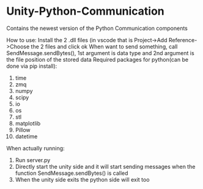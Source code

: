 # Unity-Python-Communication
Contains the newest version of the Python Communication components

How to use:
Install the 2 .dll files (in vscode that is Project->Add Reference->Choose the 2 files and click ok
When want to send something, call SendMessage.sendBytes(), 1st argument is data type and 2nd argument is the file position of the stored data
Required packages for python(can be done via pip install):
1. time
2. zmq
3. numpy
4. scipy
5. io
6. os
7. stl
8. matplotlib
9. Pillow
10. datetime

When actually running:
1. Run server.py
2. Directly start the unity side and it will start sending messages when the function SendMessage.sendBytes() is called
3. When the unity side exits the python side will exit too

